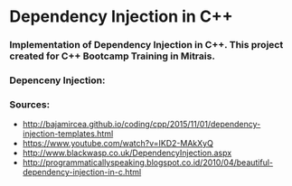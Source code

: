 # Dependency Injection in C++
### Implementation of Dependency Injection in C++. This project created for C++ Bootcamp Training in Mitrais.

### Depenceny Injection:


### Sources:
* http://bajamircea.github.io/coding/cpp/2015/11/01/dependency-injection-templates.html
* https://www.youtube.com/watch?v=IKD2-MAkXyQ
* http://www.blackwasp.co.uk/DependencyInjection.aspx
* http://programmaticallyspeaking.blogspot.co.id/2010/04/beautiful-dependency-injection-in-c.html

